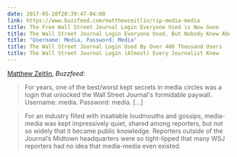 ```yaml
---
date: 2017-05-28T20:39:47-04:00
link: https://www.buzzfeed.com/matthewzeitlin/rip-media-media
title: The Free Wall Street Journal Login Everyone Used is Now Gone
title: The Wall Street Journal Login Everyone Used, But Nobody Knew About
title: "Username: Media, Password: Media"
title: The Wall Street Journal Login Used By Over 400 Thousand Users
title: The Wall Street Journal Login (Almost) Every Journalist Knew
---
```

[Matthew Zeitlin][bf], _Buzzfeed_: 

[bf]: https://www.buzzfeed.com/matthewzeitlin/rip-media-media

> For years, one of the best/worst kept secrets in media circles was a login that unlocked the Wall Street Journal's formidable paywall. Username: media. Password: media. [...]

> For an industry filled with insatiable loudmouths and gossips, media-media was kept impressively quiet, shared among reporters, but not so widely that it became public knowledge. Reporters outside of the Journal’s Midtown headquarters were so tight-lipped that many WSJ reporters had no idea that media-media even existed.
